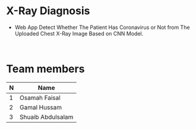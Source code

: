 # X-Ray Diagnosis
-  Web App Detect Whether The Patient Has Coronavirus or Not from The Uploaded Chest X-Ray Image Based on CNN Model.

<br>

# Team members 
  
| N             | Name          |
| ------------- | ------------- |
| 1             | Osamah Faisal |
| 2             | Gamal Hussam |
| 3             | Shuaib Abdulsalam |
